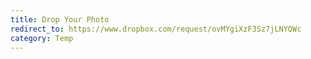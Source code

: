 ```yaml
---
title: Drop Your Photo
redirect_to: https://www.dropbox.com/request/ovMYgiXzF3Sz7jLNYQWc
category: Temp
---
```

